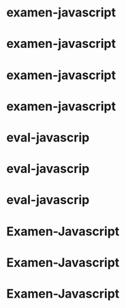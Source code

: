 # examen-javascript
# examen-javascript
# examen-javascript
# examen-javascript
# eval-javascrip
# eval-javascrip
# eval-javascrip
# Examen-Javascript
# Examen-Javascript
# Examen-Javascript
